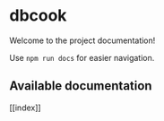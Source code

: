 # dbcook

Welcome to the project documentation!

Use `npm run docs` for easier navigation.

## Available documentation

[[index]]
